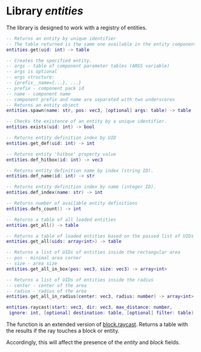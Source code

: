 # Library *entities*

The library is designed to work with a registry of entities.

```lua
-- Returns an entity by unique identifier
-- The table returned is the same one available in the entity components.
entities.get(uid: int) -> table

-- Creates the specified entity.
-- args - table of component parameter tables (ARGS variable)
-- args is optional
-- args structure:
-- {prefix__name={...}, ...}
-- prefix - component pack id
-- name - component name
-- component prefix and name are separated with two underscores
-- Returns an entity object
entities.spawn(name: str, pos: vec3, [optional] args: table) -> table

-- Checks the existence of an entity by a unique identifier.
entities.exists(uid: int) -> bool

-- Returns entity definition index by UID
entities.get_def(uid: int) -> int

-- Returns entity 'hitbox' property value
entities.def_hitbox(id: int) -> vec3

-- Returns entity definition name by index (string ID).
entities.def_name(id: int) -> str

-- Returns entity definition index by name (integer ID).
entities.def_index(name: str) -> int

-- Returns number of available entity definitions
entities.defs_count() -> int

-- Returns a table of all loaded entities
entities.get_all() -> table

-- Returns a table of loaded entities based on the passed list of UIDs
entities.get_all(uids: array<int>) -> table

-- Returns a list of UIDs of entities inside the rectangular area
-- pos - minimal area corner
-- size - area size
entities.get_all_in_box(pos: vec3, size: vec3) -> array<int>

-- Returns a list of UIDs of entities inside the radius
-- center - center of the area
-- radius - radius of the area
entities.get_all_in_radius(center: vec3, radius: number) -> array<int>
```

```lua
entities.raycast(start: vec3, dir: vec3, max_distance: number,
 ignore: int, [optional] destination: table, [optional] filter: table) -> table or nil
```

The function is an extended version of [block.raycast](libblock.md#raycast). Returns a table with the results if the ray touches a block or entity.

Accordingly, this will affect the presence of the *entity* and *block* fields.
